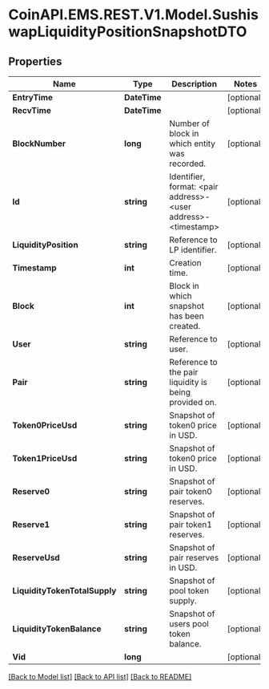 
# CoinAPI.EMS.REST.V1.Model.SushiswapLiquidityPositionSnapshotDTO

## Properties

Name | Type | Description | Notes
------------ | ------------- | ------------- | -------------
**EntryTime** | **DateTime** |  | [optional] 
**RecvTime** | **DateTime** |  | [optional] 
**BlockNumber** | **long** | Number of block in which entity was recorded. | [optional] 
**Id** | **string** | Identifier, format: &lt;pair address&gt;-&lt;user address&gt;-&lt;timestamp&gt; | [optional] 
**LiquidityPosition** | **string** | Reference to LP identifier. | [optional] 
**Timestamp** | **int** | Creation time. | [optional] 
**Block** | **int** | Block in which snapshot has been created. | [optional] 
**User** | **string** | Reference to user. | [optional] 
**Pair** | **string** | Reference to the pair liquidity is being provided on. | [optional] 
**Token0PriceUsd** | **string** | Snapshot of token0 price in USD. | [optional] 
**Token1PriceUsd** | **string** | Snapshot of token0 price in USD. | [optional] 
**Reserve0** | **string** | Snapshot of pair token0 reserves. | [optional] 
**Reserve1** | **string** | Snapshot of pair token1 reserves. | [optional] 
**ReserveUsd** | **string** | Snapshot of pair reserves in USD. | [optional] 
**LiquidityTokenTotalSupply** | **string** | Snapshot of pool token supply. | [optional] 
**LiquidityTokenBalance** | **string** | Snapshot of users pool token balance. | [optional] 
**Vid** | **long** |  | [optional] 

[[Back to Model list]](../README.md#documentation-for-models)
[[Back to API list]](../README.md#documentation-for-api-endpoints)
[[Back to README]](../README.md)

